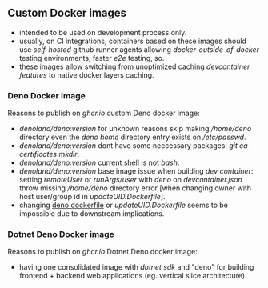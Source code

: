 ## Custom Docker images
- intended to be used on development process only.
- usually, on CI integrations, containers based on these images should use *self-hosted* github runner agents allowing *docker-outside-of-docker* testing environments, faster *e2e* testing, so.
- these images allow switching from unoptimized caching *devcontainer features* to native docker layers caching.

### Deno Docker image
Reasons to publish on *ghcr.io* custom Deno docker image:
- *denoland/deno:version* for unknown reasons skip making */home/deno* directory even the *deno home* directory entry exists on */etc/passwd*.
- *denoland/deno:version* dont have some neccessary packages: *git ca-certificates mkdir*.
- *denoland/deno:version* current shell is not *bash*.
- *denoland/deno:version* base image issue when building *dev container*: setting *remoteUser* or *runArgs/user* with *deno* on *devcontainer.json* throw missing */home/deno* directory error [when changing owner with host user/group id in *updateUID.Dockerfile*].
- changing [deno dockerfile](https://github.com/denoland/deno_docker/blob/main/debian.dockerfile) or *updateUID.Dockerfile* seems to be impossible due to downstream implications.

### Dotnet Deno Docker image
Reasons to publish on *ghcr.io* Dotnet Deno docker image:
- having one consolidated image with *dotnet sdk* and "deno" for building frontend + backend web applications (eg. vertical slice architecture).